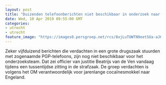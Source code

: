 ```yaml
---
layout: post
title: "Duizenden telefoonberichten niet beschikbaar in onderzoek naar cokebende en liquidatie"
date: Wed, 10 Apr 2019 09:55:00 GMT
categories: 
- utrecht 
- utrecht 
feature_image: "https://images0.persgroep.net/rcs/8xjLuTUWTN9eetSUa-aJ62VhRj4/diocontent/134392679/_fitwidth/400/?appId=21791a8992982cd8da851550a453bd7f&quality=0.7"
---
```


Zeker vijfduizend berichten die verdachten in een grote drugszaak stuurden met zogenaamde PGP-telefoons, zijn nog niet beschikbaar voor het onderzoeksteam. Dat zei officier van justitie Beatrijs van de Ven vandaag tijdens een tussentijdse zitting in de strafzaak. De groep verdachten is volgens het OM verantwoordelijk voor jarenlange cocaïnesmokkel naar Engeland.
